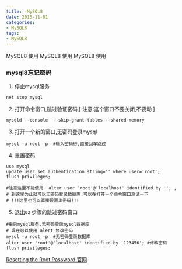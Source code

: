 ```yaml
---
title: -MySQL8
date: 2015-11-01
categories: 
- MySQL8
tags:
- MySQL8
---
```

MySQL8 使用
MySQL8 使用
MySQL8 使用

### mysql8忘记密码

01) 停止mysql服务

```shell
net stop mysql
```

02) 打开命令窗口,跳过验证密码,[ 注意:这个窗口不要关闭,不要动 ]

```shell
mysqld --console  --skip-grant-tables --shared-memory
```

03) 打开一个新的窗口,无密码登录mysql

```shell
mysql -u root -p  #输入密码行,直接回车跳过
```

04) 重置密码

```shell
use mysql
update user set authentication_string='' where user='root';
flush privileges;

#注意这里不能使用  alter user 'root'@'localhost' identified by ''; ,
# 到这里为止就可以无密码登录数据库,可以在打开一个命令窗口测试一下
# !!!这里也可以直接设置上密码!!!
```

05) 退出`02` 步骤的跳过密码窗口

```shell
#重启mysql服务,无密码登录mysql数据库
# 现在可以使用 alert 修改密码
mysql -u root -p  #无密码登录数据库
alter user 'root'@'localhost' identified by '123456'; #修改密码
flush privileges;
```





 [Resetting the Root Password 官网](https://dev.mysql.com/doc/refman/8.0/en/resetting-permissions.html "Resetting the Root Password")





























